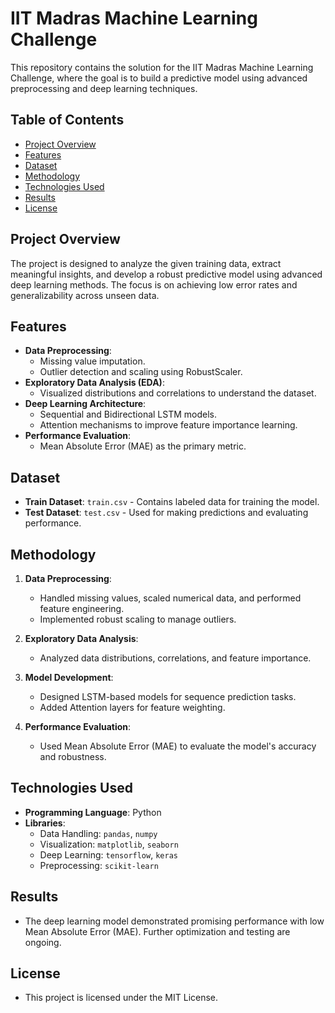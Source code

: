 # IIT Madras Machine Learning Challenge

This repository contains the solution for the IIT Madras Machine Learning Challenge, where the goal is to build a predictive model using advanced preprocessing and deep learning techniques.

## Table of Contents

- [Project Overview](#project-overview)
- [Features](#features)
- [Dataset](#dataset)
- [Methodology](#methodology)
- [Technologies Used](#technologies-used)
- [Results](#results)
- [License](#license)

## Project Overview

The project is designed to analyze the given training data, extract meaningful insights, and develop a robust predictive model using advanced deep learning methods. The focus is on achieving low error rates and generalizability across unseen data.

## Features

- **Data Preprocessing**:
  - Missing value imputation.
  - Outlier detection and scaling using RobustScaler.
- **Exploratory Data Analysis (EDA)**:
  - Visualized distributions and correlations to understand the dataset.
- **Deep Learning Architecture**:
  - Sequential and Bidirectional LSTM models.
  - Attention mechanisms to improve feature importance learning.
- **Performance Evaluation**:
  - Mean Absolute Error (MAE) as the primary metric.

## Dataset

- **Train Dataset**: `train.csv` - Contains labeled data for training the model.
- **Test Dataset**: `test.csv` - Used for making predictions and evaluating performance.

## Methodology

1. **Data Preprocessing**:
   - Handled missing values, scaled numerical data, and performed feature engineering.
   - Implemented robust scaling to manage outliers.

2. **Exploratory Data Analysis**:
   - Analyzed data distributions, correlations, and feature importance.

3. **Model Development**:
   - Designed LSTM-based models for sequence prediction tasks.
   - Added Attention layers for feature weighting.

4. **Performance Evaluation**:
   - Used Mean Absolute Error (MAE) to evaluate the model's accuracy and robustness.

## Technologies Used

- **Programming Language**: Python
- **Libraries**:
  - Data Handling: `pandas`, `numpy`
  - Visualization: `matplotlib`, `seaborn`
  - Deep Learning: `tensorflow`, `keras`
  - Preprocessing: `scikit-learn`

## Results
- The deep learning model demonstrated promising performance with low Mean Absolute Error (MAE). Further optimization and testing are ongoing.

## License
- This project is licensed under the MIT License.
